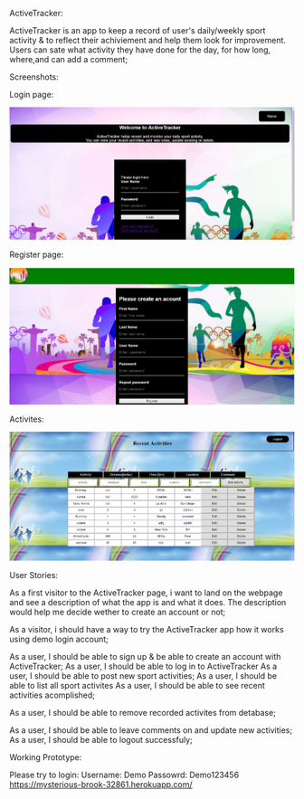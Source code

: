 
ActiveTracker:

ActiveTracker is an app to keep a record of user's daily/weekly sport activity & to reflect their achiviement
and help them look for improvement. Users can sate what activity they have done for the day, for how long, where,and can add a comment;

Screenshots:

Login page:

![ActiveTracker login](/Docs/login.PNG)

Register page:

![ActiveTracker login](/Docs/register.PNG)

Activites:

![ActiveTracker login](/Docs/Activities.PNG)



User Stories:

As a first visitor to the ActiveTracker page, i want to land on the webpage and see a description of what the app is 
and what it does. The description would help me decide wether to create an account or not;

As a visitor, i should have a way to try the ActiveTracker app how it works using demo login account;

As a user, I should be able to sign up & be able to create an account with ActiveTracker;
As a user, I should be able to log in to ActiveTracker
As a user, I should be able to post new sport activities;
As a user, I should be able to list all sport activites
As a user, I should be able to see recent activities acomplished;

As a user, I should be able to remove recorded activites from detabase;

As a user, I should be able to leave comments on and update new activities;
As a user, I should be able to logout successfuly;


Working Prototype:

Please try to login: Username: Demo 
                     Passowrd: Demo123456
 https://mysterious-brook-32861.herokuapp.com/





